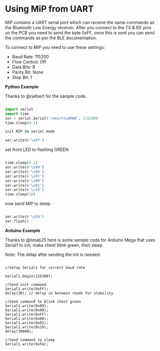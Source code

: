 Using MiP from UART
===============

MiP contains a UART serial port which can receive the same commands as the Bluetooth Low Energy receiver. After you connect to the TX & RX pins on the PCB you need to send the byte 0xFF, once this is sent you can send the commands as per the BLE documentation.

To connect to MiP you need to use these settings:

* Baud Rate: 115200
* Flow Control: Off
* Data Bits: 8
* Parity Bit: None
* Stop Bit: 1

**Python Example**

Thanks to @rjelbert for the sample code.

```python

import serial
import time
ser = serial.Serial('/dev/ttyAMA0', 115200)
time.sleep(0.1)

init MIP in serial mode

ser.write(b'\xFF')

```

set front LED to flashing GREEN

```python

time.sleep(0.1)
ser.write(b'\x89')
ser.write(b'\x00')
ser.write(b'\xFF')
ser.write(b'\x00')
ser.write(b'\x01')
ser.write(b'\x10')
time.sleep(10)

```

now send MIP to sleep

```python

ser.write(b'\xFA')
ser.flush()

```

**Arduino Example**

Thanks to @timab25 here is some sample code for Arduino Mega that uses Serial1 to init, make chest blink green, then sleep.

*Note:* The delay after sending the init is needed.

```arduino

//Setup Serial1 for correct baud rate

Serial1.begin(115200);

//Send init command
Serial1.write(0xFF);
delay(30); // delay in between reads for stability

//Send command to blink chest green
Serial1.write(0x89);
Serial1.write(0x00);
Serial1.write(0xFF);
Serial1.write(0x00);
Serial1.write(0x01);
Serial1.write(0x10);
delay(30000);

//Send command to sleep
Serial1.write(0xFA);

```
